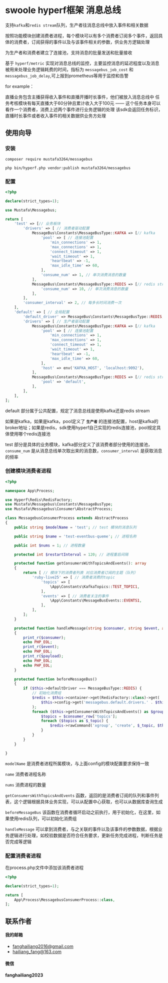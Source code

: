 # swoole hyperf框架 消息总线
支持`kafka`和`redis stream`队列，生产者往消息总线中放入事件和相关数据

按照功能模块创建消费者进程，每个模块可以有多个消费者订阅多个事件，返回具体的消费者，订阅获得的事件以及与该事件相关的参数，供业务方逻辑处理

为生产者和消费者建立了连接池，支持消息的批量发送和批量接收

基于 `hyperf/metric` 实现对消息总线的监控，主要监控消息的延迟程度以及消息被用来处理业务逻辑耗费的时间，指标为 `messagebus_job_cost` 和 `messagebus_job_delay`,可上报到prometheus等用于监控和告警

for example：

直播业务包含主播获得收入事件和直播开播时长事件，他们被放入消息总线中
任务考核模块有每天直播大于60分钟且累计收入大于100元 —— 这个任务本身可以看作一个消费者，消费上述两个事件进行业务逻辑的处理
该sdk会返回任务标识，直播时长事件或者收入事件的相关数据供业务方处理

## 使用向导

### 安装

`composer require mustafa3264/messagebus`

`php bin/hyperf.php vendor:publish mustafa3264/messagebus`

### 配置
```php
<?php

declare(strict_types=1);

use Mustafa\Messagebus;

return [
    'test' => [// 业务板块
        'drivers' => [ // 消费者驱动配置
            MessageBus\Constants\MessageBusType::KAFKA => [// kafka
                'pool' => [ // 连接池配置
                    'min_connections' => 1,
                    'max_connections' => 1,
                    'connect_timeout' => 1,
                    'wait_timeout' => 1,
                    'heartbeat' => -1,
                    'max_idle_time' => 60,
                ],
                'consume_num' => 1, // 单次消费消息的数量
            ],
            MessageBus\Constants\MessageBusType::REDIS => [// redis stream
                'consume_num' => 10, // 单次消费消息的数量
            ],
        ],
        'consumer_interval' => 2, // 每多长时间消费一次
    ],
    'default' => [ // 全局配置
        'default_driver' => MessageBus\Constants\MessageBusType::REDIS, // 默认驱动
        'drivers' => [ // 生产者驱动配置
            MessageBus\Constants\MessageBusType::KAFKA => [// kafka
                'pool' => [ // 连接池配置
                    'min_connections' => 1,
                    'max_connections' => 1,
                    'connect_timeout' => 1,
                    'wait_timeout' => 1,
                    'heartbeat' => -1,
                    'max_idle_time' => 60,
                ],
                'host' => env('KAFKA_HOST', 'localhost:9092'),
            ],
            MessageBus\Constants\MessageBusType::REDIS => [// redis stream
                'pool' => 'default',
            ],
        ],
    ],
];
```

default 部分属于公共配置，规定了消息总线是使用kafka还是redis stream

如果是kafka，如果是kafka，pool定义了 **`生产者`** 的连接池配置，host是kafka的broker地址；如果是redis，sdk使用hyperf自己实现的redis连接池，pool规定具体使用哪个redis连接池

test 部分是具体的业务模块，kafka部分定义了该消费者部分使用的连接池，`consume_num` 是从消息总线单次取出来的消息数，`consumer_interval` 是获取消息的频率

### 创建模块消费者进程

```php
<?php

namespace App\Process;

use Hyperf\Redis\RedisFactory;
use Mustafa\Messagebus\Constants\MessageBusType;
use Mustafa\Messagebus\Consumer\AbstractProcess;

class MessagebusConsumerProcess extends AbstractProcess
{
    public string $modelName = 'test'; // test 模块的消息队列

    public string $name = 'test-eventbus-queme'; // 进程名称

    public int $nums = 1; // 进程数量

    protected int $restartInterval = 120; // 进程重启间隔

    protected function getConsumersWithTopicsAndEvents(): array
    {
        return [ // 模块下的消费者列表 对应消费者订阅的主题（队列）
            'ruby-live25' => [ // 消费者消费的topic
                'topics' => [
                    \App\Constants\KafkaTopics::TEST_TOPIC1,
                ],
                'events' => [ // 消费者关注的事件
                    \App\Constants\MessageBusEvents::EVENTS1,
                ],
            ],
        ];
    }

    protected function handleMessage(string $consumer, string $event, array $payload): void
    {
        print_r($consumer);
        echo PHP_EOL;
        print_r($event);
        echo PHP_EOL;
        print_r($payload);
        echo PHP_EOL;
        echo PHP_EOL;
    }

    protected function beforeMessageBus()
    {
        if ($this->defaultDriver === MessageBusType::REDIS) {
            // 初始化消费组
            $redis = $this->container->get(RedisFactory::class)->get(
                $this->config->get('messagebus.default.drivers.' . $this->defaultDriver . '.pool')
            );
            foreach ($this->getConsumersWithTopicsAndEvents() as $group => $consumer_row) {
                $topics = $consumer_row['topics'];
                foreach ($topics as $_topic) {
                    $redis->rawCommand('xgroup', 'create', $_topic, $this->modelName . '-' . $group, 0);
                }
            }
        }
    }

}
```
`modelName` 是消费者进程所属模块，与上面config的模块配置要求保持一致

`name` 消费者进程名称

`nums` 消费进程的数量

`getConsumersWithTopicsAndEvents` 函数，返回的是消费者订阅的队列和事件列表，这个逻辑根据具体业务实现，可以从配置中心获取，也可以从数据库查询生成

`beforeMessageBus` 该函数在消费者循环启动之前执行，用于初始化，在这里，如果使用redis队列，可以初始化消费组

`handleMessage` 可以拿到消费者，与之关联的事件以及该事件的参数数据，根据业务逻辑进行处理，如校验数据是否符合任务要求，更新任务完成进程，判断任务是否完成等逻辑

### 配置消费者进程

在process.php文件中添加该消费者进程

```php
<?php

declare(strict_types=1);

return [
    App\Process\MessagebusConsumerProcess::class,
];

```

## 联系作者

#### 我的邮箱 
- fanghailiang2016@gmail.com
- hailiang_fang@163.com

#### 微信

**fanghailiang2023**